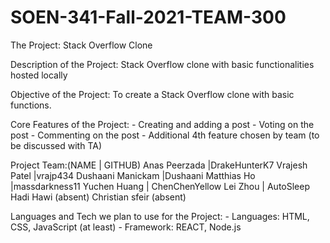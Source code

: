 # SOEN-341-Fall-2021-TEAM-300

The Project: Stack Overflow Clone

Description of the Project:
Stack Overflow clone with basic functionalities hosted locally

Objective of the Project: 
To create a Stack Overflow clone with basic functions.

Core Features of the Project:
	- Creating and adding a post
	- Voting on the post
	- Commenting on the post
	- Additional 4th feature chosen by team (to be discussed with TA)
	

Project Team:(NAME | GITHUB)
	Anas Peerzada |DrakeHunterK7
	Vrajesh Patel |vrajp434
	Dushaani Manickam |Dushaani
	Matthias Ho |massdarkness11
	Yuchen Huang | ChenChenYellow
	Lei Zhou | AutoSleep
	Hadi Hawi (absent)
	Christian sfeir (absent)
	
Languages and Tech we plan to use for the Project:
	- Languages: HTML, CSS, JavaScript (at least)
	- Framework: REACT, Node.js 
	
